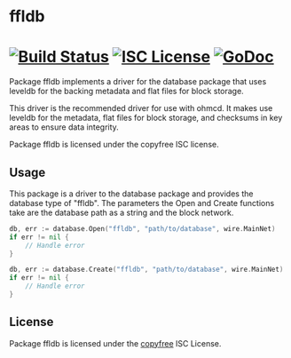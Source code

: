 ffldb
=====

[![Build Status](https://travis-ci.org/ohmcsuite/ohmcd.png?branch=master)](https://travis-ci.org/ohmcsuite/ohmcd)
[![ISC License](http://img.shields.io/badge/license-ISC-blue.svg)](http://copyfree.org)
[![GoDoc](https://godoc.org/github.com/ohmcsuite/ohmcd/database/ffldb?status.png)](http://godoc.org/github.com/ohmcsuite/ohmcd/database/ffldb)
=======

Package ffldb implements a driver for the database package that uses leveldb for
the backing metadata and flat files for block storage.

This driver is the recommended driver for use with ohmcd.  It makes use leveldb
for the metadata, flat files for block storage, and checksums in key areas to
ensure data integrity.

Package ffldb is licensed under the copyfree ISC license.

## Usage

This package is a driver to the database package and provides the database type
of "ffldb".  The parameters the Open and Create functions take are the
database path as a string and the block network.

```Go
db, err := database.Open("ffldb", "path/to/database", wire.MainNet)
if err != nil {
	// Handle error
}
```

```Go
db, err := database.Create("ffldb", "path/to/database", wire.MainNet)
if err != nil {
	// Handle error
}
```

## License

Package ffldb is licensed under the [copyfree](http://copyfree.org) ISC
License.
